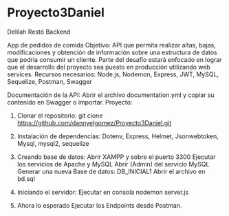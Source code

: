 # Proyecto3Daniel

Delilah Restó
Backend

App de pedidos de comida
Objetivo: API que permita realizar altas, bajas, modificaciones y obtención de información sobre una estructura de datos que podría consumir un cliente. Parte del desafío estará enfocado en lograr que el desarrollo del proyecto sea puesto en producción utilizando web services.
Recursos necesarios:
Node.js, Nodemon, Express, JWT, MySQL, Sequelize, Postman, Swagger 

Documentación de la API:
Abrir el archivo documentation.yml y copiar su contenido en Swagger o importar.
Proyecto:
1.	Clonar el repositorio: git clone https://github.com/dannyelgomez/Proyecto3Daniel.git

2.	Instalación de dependencias:
Dotenv, Express, Helmet, Jsonwebtoken, Mysql, mysql2, sequelize

3.	Creando base de datos:
  Abrir XAMPP y sobre el puerto 3300
  Ejecutar los servicios de Apache y MySQL
  Abrir (Admin) del servicio MySQL
  Generar una nueva Base de datos: DB_INICIAL1
  Abrir el archivo en bd.sql 

4.	Iniciando el servidor:
Ejecutar en consola nodemon server.js

5.	Ahora lo esperado
Ejecutar los Endpoints desde Postman.
